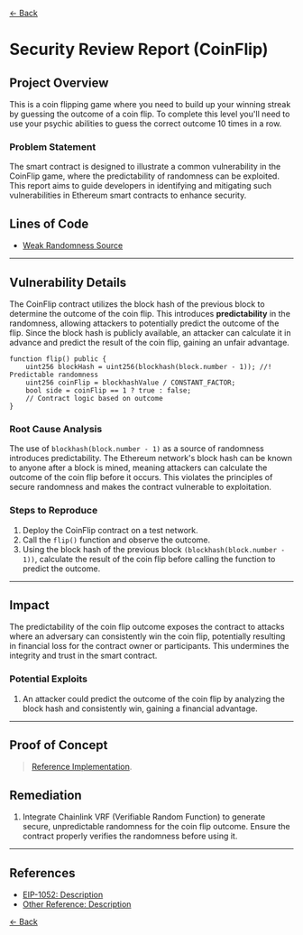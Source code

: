 [<- Back](../../README.md)

# Security Review Report (CoinFlip)

## Project Overview
This is a coin flipping game where you need to build up your winning streak by guessing the outcome of a coin flip. To complete this level you'll need to use your psychic abilities to guess the correct outcome 10 times in a row.

### Problem Statement
The smart contract is designed to illustrate a common vulnerability in the CoinFlip game, where the predictability of randomness can be exploited. This report aims to guide developers in identifying and mitigating such vulnerabilities in Ethereum smart contracts to enhance security.

## Lines of Code

- [Weak Randomness Source](./src/CoinFlip.sol#L14-21)

---

## Vulnerability Details

The CoinFlip contract utilizes the block hash of the previous block to determine the outcome of the coin flip. This introduces **predictability** in the randomness, allowing attackers to potentially predict the outcome of the flip. Since the block hash is publicly available, an attacker can calculate it in advance and predict the result of the coin flip, gaining an unfair advantage.

```solidity
function flip() public {
    uint256 blockHash = uint256(blockhash(block.number - 1)); //! Predictable randomness
    uint256 coinFlip = blockhashValue / CONSTANT_FACTOR;
    bool side = coinFlip == 1 ? true : false;
    // Contract logic based on outcome
}
```

### Root Cause Analysis

The use of `blockhash(block.number - 1)` as a source of randomness introduces predictability. The Ethereum network's block hash can be known to anyone after a block is mined, meaning attackers can calculate the outcome of the coin flip before it occurs. This violates the principles of secure randomness and makes the contract vulnerable to exploitation.

### Steps to Reproduce

1. Deploy the CoinFlip contract on a test network.
2. Call the `flip()` function and observe the outcome.
3. Using the block hash of the previous block `(blockhash(block.number - 1))`, calculate the result of the coin flip before calling the function to predict the outcome.
---

## Impact

The predictability of the coin flip outcome exposes the contract to attacks where an adversary can consistently win the coin flip, potentially resulting in financial loss for the contract owner or participants. This undermines the integrity and trust in the smart contract.

### Potential Exploits

1. An attacker could predict the outcome of the coin flip by analyzing the block hash and consistently win, gaining a financial advantage.
---

## Proof of Concept
> [Reference Implementation](./test/CoinFlipExploit.t.sol#L8).


## Remediation

1. Integrate Chainlink VRF (Verifiable Random Function) to generate secure, unpredictable randomness for the coin flip outcome. Ensure the contract properly verifies the randomness before using it.
---

## References

- [EIP-1052: Description](https://eips.ethereum.org/EIPS/eip-1052)
- [Other Reference: Description](<INSERT_LINK>)

[<- Back](../../README.md)
